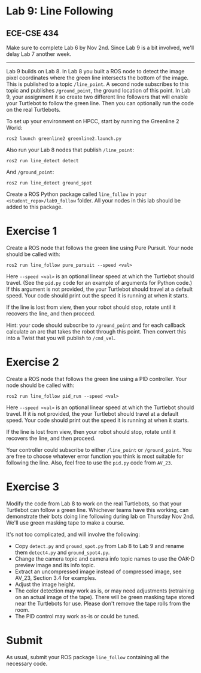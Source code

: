 # Lab 9: Line Following
## ECE-CSE 434

Make sure to complete Lab 6 by Nov 2nd.  Since Lab 9 is a bit involved, we'll delay Lab 7 another week.

------
Lab 9 builds on Lab 8.  In Lab 8 you built a ROS node to detect the image pixel coordinates where the green line intersects the bottom of the image.  This is published to a topic `/line_point`.  A second node subscribes to this topic and publishes `/ground_point`, the ground location of this point.  In Lab 9, your assignment it so create two different line followers that will enable your Turtlebot to follow the green line.  Then you can optionally run the code on the real Turtlebots.

To set up your environment on HPCC, start by running the Greenline 2 World:
```
ros2 launch greenline2 greenline2.launch.py
```
Also run your Lab 8 nodes that publish `/line_point`:
```
ros2 run line_detect detect
```
And `/ground_point`:
```
ros2 run line_detect ground_spot
```

Create a ROS Python package called `line_follow` in your `<student_repo>/lab9_follow` folder.  All your nodes in this lab should be added to this package.  

# Exercise 1

Create a ROS node that follows the green line using Pure Pursuit.  Your node should be called with:
```
ros2 run line_follow pure_pursuit --speed <val>
```
Here `--speed <val>` is an optional linear speed at which the Turtlebot should travel.  (See the `pid.py` code for an example of arguments for Python code.)  If this argument is not provided, the your Turtlebot should travel at a default speed.  Your code should print out the speed it is running at when it starts.

If the line is lost from view, then your robot should stop, rotate until it recovers the line, and then proceed. 

Hint: your code should subscribe to `/ground_point` and for each callback calculate an arc that takes the robot through this point.  Then convert this into a Twist that you will publish to `/cmd_vel`.

# Exercise 2
Create a ROS node that follows the green line using a PID controller.  Your node should be called with:
```
ros2 run line_follow pid_run --speed <val>
```
Here `--speed <val>` is an optional linear speed at which the Turtlebot should travel.  If it is not provided, the your Turtlebot should travel at a default speed.  Your code should print out the speed it is running at when it starts.

If the line is lost from view, then your robot should stop, rotate until it recovers the line, and then proceed. 

Your controller could subscribe to either `/line_point` or `/ground_point`.  You are free to choose whatever error function you think is most suitable for following the line.  Also, feel free to use the `pid.py` code from `AV_23`.  

# Exercise 3

Modify the code from Lab 8 to work on the real Turtlebots, so that your Turtlebot can follow a green line.  Whichever teams have this working, can demonstrate their bots doing line following during lab on Thursday Nov 2nd. We'll use green masking tape to make a course.

It's not too complicated, and will involve the following:
- Copy `detect.py` and `ground_spot.py` from Lab 8 to Lab 9 and rename them `detect4.py` and `ground_spot4.py`.  
- Change the camera topic and camera info topic names to use the OAK-D preview image and its info topic.
- Extract an uncompressed image instead of compressed image, see AV_23, Section 3.4 for examples.
- Adjust the image height.  
- The color detection may work as is, or may need adjustments (retraining on an actual image of the tape).  There will be green masking tape stored near the Turtlebots for use.  Please don't remove the tape rolls from the room.
- The PID control may work as-is or could be tuned.


# Submit

As usual, submit your ROS package `line_follow` containing all the necessary code. 



